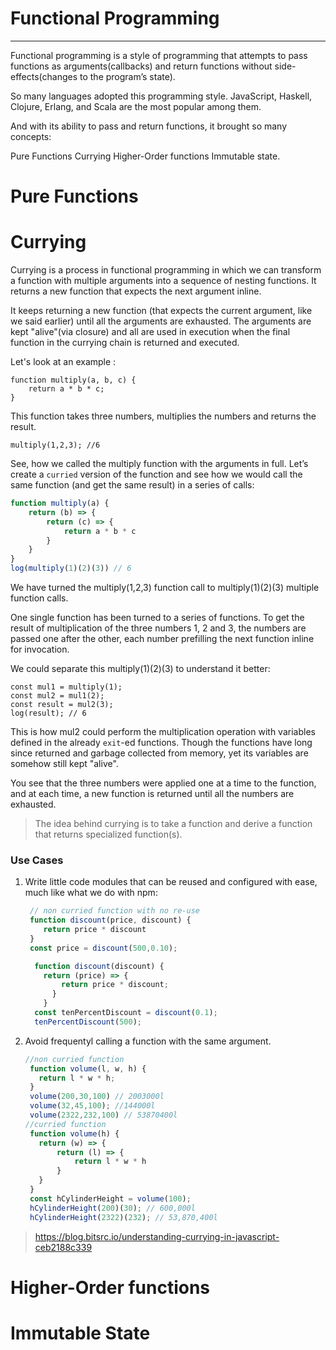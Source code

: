 # Functional Programming
---
Functional programming is a style of programming that attempts to pass functions as arguments(callbacks) and return functions without side-effects(changes to the program’s state).

So many languages adopted this programming style. JavaScript, Haskell, Clojure, Erlang, and Scala are the most popular among them.

And with its ability to pass and return functions, it brought so many concepts:

Pure Functions
Currying
Higher-Order functions
Immutable state.

# Pure Functions
# Currying
Currying is a process in functional programming in which we can transform a function with multiple arguments into a sequence of nesting functions. It returns a new function that expects the next argument inline.

It keeps returning a new function (that expects the current argument, like we said earlier) until all the arguments are exhausted. The arguments are kept "alive"(via closure) and all are used in execution when the final function in the currying chain is returned and executed.

Let's look at an example : 
```
function multiply(a, b, c) {
    return a * b * c;
}
```
This function takes three numbers, multiplies the numbers and returns the result.
```
multiply(1,2,3); //6
```
See, how we called the multiply function with the arguments in full. Let’s create a `curried` version of the function and see how we would call the same function (and get the same result) in a series of calls:

```javascript
function multiply(a) {
    return (b) => {
        return (c) => {
            return a * b * c
        }
    }
}
log(multiply(1)(2)(3)) // 6
```
We have turned the multiply(1,2,3) function call to multiply(1)(2)(3) multiple function calls.

One single function has been turned to a series of functions. To get the result of multiplication of the three numbers 1, 2 and 3, the numbers are passed one after the other, each number prefilling the next function inline for invocation.

We could separate this multiply(1)(2)(3) to understand it better:

```
const mul1 = multiply(1);
const mul2 = mul1(2);
const result = mul2(3);
log(result); // 6
```

This is how mul2 could perform the multiplication operation with variables defined in the already `exit`-ed functions. Though the functions have long since returned and garbage collected from memory, yet its variables are somehow still kept "alive".

You see that the three numbers were applied one at a time to the function, and at each time, a new function is returned until all the numbers are exhausted.

>The idea behind currying is to take a function and derive a function that returns specialized function(s).

### Use Cases 

1.  Write little code modules that can be reused and configured with ease, much like what we do with npm:
    ```javascript
     // non curried function with no re-use
     function discount(price, discount) {
        return price * discount
     }
     const price = discount(500,0.10); 

      function discount(discount) {
        return (price) => {
            return price * discount;
          } 
        }
      const tenPercentDiscount = discount(0.1);
      tenPercentDiscount(500); 
    ```

2. Avoid frequentyl calling a function with the same argument.
   ```javascript
   //non curried function
    function volume(l, w, h) {
      return l * w * h;
    }
    volume(200,30,100) // 2003000l
    volume(32,45,100); //144000l
    volume(2322,232,100) // 53870400l
   //curried function
    function volume(h) {
      return (w) => {
          return (l) => {
              return l * w * h
          }
      }
    }
    const hCylinderHeight = volume(100);
    hCylinderHeight(200)(30); // 600,000l
    hCylinderHeight(2322)(232); // 53,870,400l
   ```


>https://blog.bitsrc.io/understanding-currying-in-javascript-ceb2188c339
# Higher-Order functions
# Immutable State